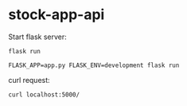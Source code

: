 # stock-app-api

Start flask server:

`flask run`

`FLASK_APP=app.py FLASK_ENV=development flask run`

curl request:

`curl localhost:5000/`

